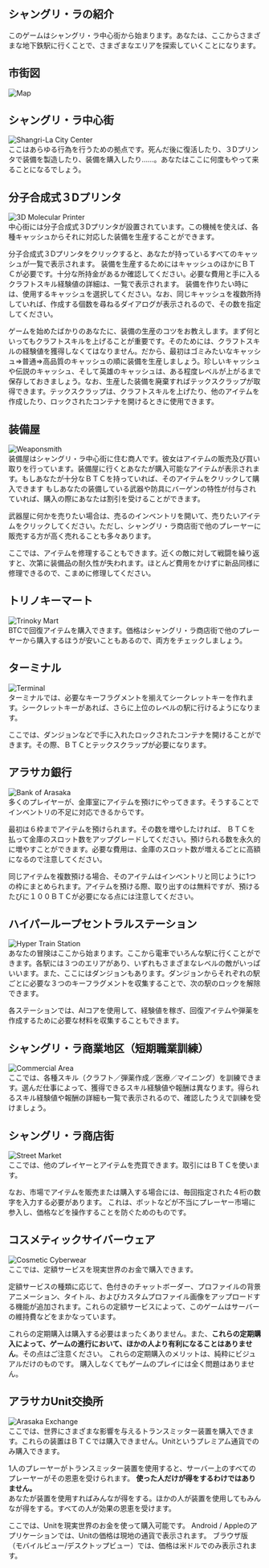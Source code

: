 ## シャングリ・ラの紹介
このゲームはシャングリ・ラ中心街から始まります。あなたは、ここからさまざまな地下鉄駅に行くことで、さまざまなエリアを探索していくことになります。

## 市街図

![Map](/resources/mobile-tutorial/Map.png)

## シャングリ・ラ中心街 
![Shangri-La City Center](/resources/mobile-tutorial/Shangri-LaCityCenter.png)  
ここはあらゆる行為を行うための拠点です。死んだ後に復活したり、３Ⅾプリンタで装備を製造したり、装備を購入したり……。あなたはここに何度もやって来ることになるでしょう。

##  分子合成式３Ⅾプリンタ 
![3D Molecular Printer](/resources/mobile-tutorial/Molecular3DPrinter.png)  
中心街には分子合成式３Ⅾプリンタが設置されています。この機械を使えば、各種キャッシュからそれに対応した装備を生産することができます。

分子合成式３Ⅾプリンタをクリックすると、あなたが持っているすべてのキャッシュが一覧で表示されます。
装備を生産するためにはキャッシュのほかにＢＴＣが必要です。十分な所持金があるか確認してください。必要な費用と手に入るクラフトスキル経験値の詳細は、一覧で表示されます。
装備を作りたい時には、使用するキャッシュを選択してください。なお、同じキャッシュを複数所持していれば、作成する個数を尋ねるダイアログが表示されるので、その数を指定してください。 

ゲームを始めたばかりのあなたに、装備の生産のコツをお教えします。まず何といってもクラフトスキルを上げることが重要です。そのためには、クラフトスキルの経験値を獲得しなくてはなりません。だから、最初はゴミみたいなキャッシュ⇒普通⇒高品質のキャッシュの順に装備を生産しましょう。珍しいキャッシュや伝説のキャッシュ、そして英雄のキャッシュは、ある程度レベルが上がるまで保存しておきましょう。なお、生産した装備を廃棄すればテックスクラップが取得できます。テックスクラップは、クラフトスキルを上げたり、他のアイテムを作成したり、ロックされたコンテナを開けるときに使用できます。

## 装備屋  
![Weaponsmith](/resources/mobile-tutorial/WeaponSmith.png)  
装備屋はシャングリ・ラ中心街に住む商人です。彼女はアイテムの販売及び買い取りを行っています。装備屋に行くとあなたが購入可能なアイテムが表示されます。もしあなたが十分なＢＴＣを持っていれば、そのアイテムをクリックして購入できます
もしあなたの装備している武器や防具にバーゲンの特性が付与されていれば、購入の際にあなたは割引を受けることができます。 

武器屋に何かを売りたい場合は、売るのインベントリを開いて、売りたいアイテムをクリックしてください。ただし、シャングリ・ラ商店街で他のプレーヤーに販売する方が高く売れることも多々あります。

ここでは、アイテムを修理することもできます。近くの敵に対して戦闘を繰り返すと、次第に装備品の耐久性が失われます。ほとんど費用をかけずに新品同様に修理できるので、こまめに修理してください。

## トリノキーマート 
![Trinoky Mart](/resources/mobile-tutorial/TrinokyMart.png)  
BTCで回復アイテムを購入できます。価格はシャングリ・ラ商店街で他のプレーヤーから購入するほうが安いこともあるので、両方をチェックしましょう。

## ターミナル
![Terminal](/resources/mobile-tutorial/Terminal.png)  
ターミナルでは、必要なキーフラグメントを揃えてシークレットキーを作れます。シークレットキーがあれば、さらに上位のレベルの駅に行けるようになります。

ここでは、ダンジョンなどで手に入れたロックされたコンテナを開けることができます。その際、ＢＴＣとテックスクラップが必要になります。

## アラサカ銀行
![Bank of Arasaka](/resources/mobile-tutorial/BankOfArasaka.png)  
多くのプレイヤーが、金庫室にアイテムを預けにやってきます。そうすることでインベントリの不足に対応できるからです。

最初は６枠までアイテムを預けられます。その数を増やしたければ、 ＢＴＣを払って金庫のスロット数をアップグレードしてください。預けられる数を永久的に増やすことができます。必要な費用は、金庫のスロット数が増えるごとに高額になるので注意してください。

同じアイテムを複数預ける場合、そのアイテムはインベントリと同じように1つの枠にまとめられます。アイテムを預ける際、取り出すのは無料ですが、預けるたびに１００ＢＴＣが必要になる点には注意してください。

## ハイパーループセントラルステーション 
![Hyper Train Station](/resources/mobile-tutorial/HyperTrainCentralStation.png)  
あなたの冒険はここから始まります。ここから電車でいろんな駅に行くことができます。各駅には３つのエリアがあり、いずれもさまざまなレベルの敵がいっぱいいます。また、ここにはダンジョンもあります。ダンジョンからそれぞれの駅ごとに必要な３つのキーフラグメントを収集することで、次の駅のロックを解除できます。  

各ステーションでは、AIコアを使用して、経験値を稼ぎ、回復アイテムや弾薬を作成するために必要な材料を収集することもできます。

##  シャングリ・ラ商業地区（短期職業訓練）
![Commercial Area](/resources/mobile-tutorial/Shangri-LaCommercialArea.png)  
ここでは、各種スキル（クラフト／弾薬作成／医療／マイニング）を訓練できます。選んだ仕事によって、獲得できるスキル経験値や報酬は異なります。得られるスキル経験値や報酬の詳細も一覧で表示されるので、確認したうえで訓練を受けましょう。

##  シャングリ・ラ商店街
![Street Market](/resources/mobile-tutorial/Shangri-LaMarketStreet.png)  
ここでは、他のプレイヤーとアイテムを売買できます。取引にはＢＴＣを使います。

なお、市場でアイテムを販売または購入する場合には、毎回指定された４桁の数字を入力する必要があります。 
これは、ボットなどが不当にプレーヤー市場に参入し、価格などを操作することを防ぐためのものです。

## コスメティックサイバーウェア 
![Cosmetic Cyberwear](/resources/mobile-tutorial/CosmeticCyberwear.png)  
ここでは、定額サービスを現実世界のお金で購入できます。

定額サービスの種類に応じて、色付きのチャットボーダー、プロファイルの背景アニメーション、タイトル、およびカスタムプロファイル画像をアップロードする機能が追加されます。これらの定額サービスによって、このゲームはサーバーの維持費などをまかなっています。

これらの定期購入は購入する必要はまったくありません。また、**これらの定期購入によって、ゲームの進行において、ほかの人より有利になることはありません**。その点はご注意ください。 
これらの定期購入のメリットは、純粋にビジュアルだけのものです。
購入しなくてもゲームのプレイには全く問題はありません。

## アラサカUnit交換所
![Arasaka Exchange](/resources/mobile-tutorial/ArasakaUnitExchange.png)  
ここでは、世界にさまざまな影響を与えるトランスミッター装置を購入できます。これらの装置はＢＴＣでは購入できません。Unitというプレミアム通貨でのみ購入できます。

1人のプレーヤーがトランスミッター装置を使用すると、サーバー上のすべてのプレーヤーがその恩恵を受けられます。 
**使った人だけが得をするわけではありません。**  
あなたが装置を使用すればみんなが得をする。ほかの人が装置を使用してもみんなが得をする。すべての人が効果の恩恵を受けます。

ここでは、Unitを現実世界のお金を使って購入可能です。
Android / Appleのアプリケーションでは、Unitの価格は現地の通貨で表示されます。
ブラウザ版（モバイルビュー/デスクトップビュー）では、価格は米ドルでのみ表示されます。
